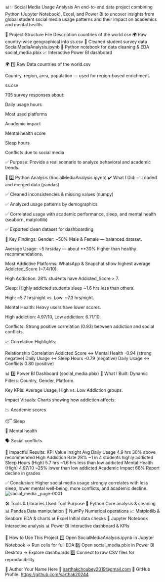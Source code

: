📊✨ Social Media Usage Analysis
An end-to-end data project combining Python (Jupyter Notebook), Excel, and Power BI to uncover insights from global student social media usage patterns and their impact on academics and mental health.

📁 Project Structure
File	Description
countries of the world.csv	🌍 Raw country-wise geographical info
ss.csv	📌 Cleaned student survey data
SocialMediaAnalysis.ipynb	🐍 Python notebook for data cleaning & EDA
social_media.pbix	📈 Interactive Power BI dashboard

🌍 1️⃣ Raw Data
countries of the world.csv

Country, region, area, population — used for region-based enrichment.

ss.csv

705 survey responses about:

Daily usage hours

Most used platforms

Academic impact

Mental health score

Sleep hours

Conflicts due to social media

✅ Purpose: Provide a real scenario to analyze behavioral and academic trends.

📓 2️⃣ Python Analysis (SocialMediaAnalysis.ipynb)
✔️ What I Did:
✅ Loaded and merged data (pandas)

✅ Cleaned inconsistencies & missing values (numpy)

✅ Analyzed usage patterns by demographics

✅ Correlated usage with academic performance, sleep, and mental health (seaborn, matplotlib)

✅ Exported clean dataset for dashboarding

🔑 Key Findings:
Gender: ~50% Male & Female — balanced dataset.

Average Usage: ~5 hrs/day — about **30% higher than healthy recommendations.

Most Addictive Platforms: WhatsApp & Snapchat show highest average Addicted_Score (~7.4/10).

High Addiction: 28% students have Addicted_Score > 7.

Sleep: Highly addicted students sleep ~1.6 hrs less than others.

High: ~5.7 hrs/night vs. Low: ~7.3 hrs/night.

Mental Health: Heavy users have lower scores.

High addiction: 4.97/10, Low addiction: 6.71/10.

Conflicts: Strong positive correlation (0.93) between addiction and social conflicts.

📈 Correlation Highlights:

Relationship	Correlation
Addicted Score ↔️ Mental Health	-0.94 (strong negative)
Daily Usage ↔️ Sleep Hours	-0.79 (negative)
Daily Usage ↔️ Conflicts	0.80 (positive)

📊 3️⃣ Power BI Dashboard (social_media.pbix)
🎯 What I Built:
Dynamic Filters: Country, Gender, Platform.

Key KPIs: Average Usage, High vs. Low Addiction groups.

Impact Visuals: Charts showing how addiction affects:

📉 Academic scores

😴 Sleep

🧠 Mental health

🗣️ Social conflicts

🚀 Impactful Results:
KPI	Value	Insight
Avg Daily Usage	4.9 hrs	30% above recommended
High Addiction Rate	28%	~1 in 4 students highly addicted
Sleep Hours (High)	5.7 hrs	~1.6 hrs less than low addicted
Mental Health (High)	4.97/10	~25% lower than low addicted
Academic Impact	68%	Report decline in grades

✅ Conclusion: Higher social media usage strongly correlates with less sleep, lower mental well-being, more conflicts, and academic decline.
![social_media _page-0001](https://github.com/user-attachments/assets/656caae2-85cd-4112-b380-2d640b956b8b)


🛠️ Tools & Libraries Used
Tool	Purpose
🐍 Python	Core analysis & cleaning
📊 Pandas	Data manipulation
🔢 NumPy	Numerical operations
📈 Matplotlib & Seaborn	EDA & charts
📊 Excel	Initial data checks
📑 Jupyter Notebook	Interactive analysis
📊 Power BI	Interactive dashboard & KPIs

🚀 How to Use This Project
1️⃣ Open SocialMediaAnalysis.ipynb in Jupyter Notebook → Run cells for full EDA
2️⃣ Open social_media.pbix in Power BI Desktop → Explore dashboards
3️⃣ Connect to raw CSV files for reproducibility

📎 Author
Your Name Here
📧 sarthakchoubey2019@gmail.com
🔗 GitHub Profile: https://github.com/sarthak20244
